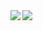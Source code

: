 <a href="https://github.com/anuraghazra/github-readme-stats">
  <img align="left" src="https://github-readme-stats.vercel.app/api?username=issyu39&count_private=true&show_icons=true" />
</a>
<a href="https://github.com/anuraghazra/github-readme-stats">
  <img align="left" src="https://github-readme-stats.vercel.app/api/top-langs/?username=issyu39" />
</a>
